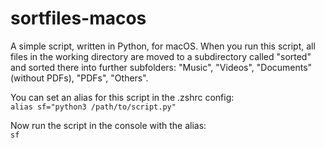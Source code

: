 # sortfiles-macos
A simple script, written in Python, for macOS. When you run this script, all files in the working directory are moved to a subdirectory called "sorted" and sorted there into further subfolders: "Music", "Videos", "Documents" (without PDFs), "PDFs", "Others".

You can set an alias for this script in the .zshrc config:<br>
``alias sf="python3 /path/to/script.py"``<br>

Now run the script in the console with the alias:<br>
``sf``

